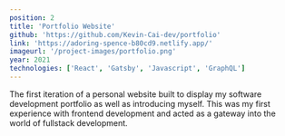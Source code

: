 ```yaml
---
position: 2
title: 'Portfolio Website'
github: 'https://github.com/Kevin-Cai-dev/portfolio'
link: 'https://adoring-spence-b80cd9.netlify.app/'
imageurl: '/project-images/portfolio.png'
year: 2021
technologies: ['React', 'Gatsby', 'Javascript', 'GraphQL']
---
```


The first iteration of a personal website built to display my software
development portfolio as well as introducing myself. This was my first
experience with frontend development and acted as a gateway into the world of
fullstack development.
